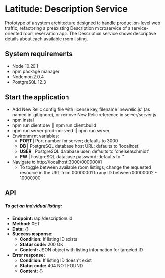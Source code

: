 # Latitude: Description Service
Prototype of a system architecture designed to handle production-level web traffic, refactoring a preexisting Description microservice of a service-oriented room reservation app. The Description service shows descriptive details about each available room listing.

## System requirements
  - Node 10.20.1
  - npm package manager
  - Nodemon 2.0.4
  - PostgreSQL 12.3

## Start the application
  - Add New Relic config file with license key, filename 'newrelic.js' (as named in .gitignore), or remove New Relic reference in server/server.js
  - npm install
  - npm run client:dev || npm run client:build
  - npm run server:prod-no-seed || npm run server
  - Environment variables:
    - **PORT |** Port number for server; defaults to 3000
    - **DB |** PostgreSQL database host URL; defaults to 'localhost'
    - **USER |** PostgreSQL database user; defaults to 'chelseaschmidt'
    - **PW |** PostgreSQL database password; defaults to ''
  - Navigate to http://localhost:3000/00000001
    - To toggle between available room listings, change the requested resource in the URL from 00000001 to any ID between 00000002 - 10000000

## API

##### To get an individual listing:
  - **Endpoint:** /api/description/:id
  - **Method:** GET
  - **Data:** {}
  - **Success response:**
    - **Condition:** If listing ID exists
    - **Status code:** 200 OK
    - **Content:** JSON object with listing information for targeted ID
  - **Error response:**
    - **Condition:** If listing ID doesn't exist
    - **Status code:** 404 NOT FOUND
    - **Content:** {}
